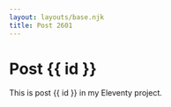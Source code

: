 ```yaml
---
layout: layouts/base.njk
title: Post 2601
---
```


# Post {{ id }}

This is post {{ id }} in my Eleventy project.
